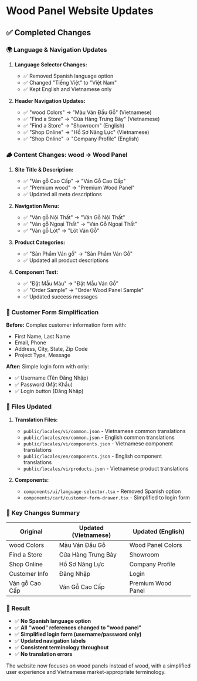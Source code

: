 # Wood Panel Website Updates

## ✅ Completed Changes

### 🌍 Language & Navigation Updates

1. **Language Selector Changes:**
   - ✅ Removed Spanish language option
   - ✅ Changed "Tiếng Việt" to "Việt Nam" 
   - ✅ Kept English and Vietnamese only

2. **Header Navigation Updates:**
   - ✅ "wood Colors" → "Màu Ván Đầu Gỗ" (Vietnamese)
   - ✅ "Find a Store" → "Cửa Hàng Trưng Bày" (Vietnamese)
   - ✅ "Find a Store" → "Showroom" (English)
   - ✅ "Shop Online" → "Hồ Sơ Năng Lực" (Vietnamese)
   - ✅ "Shop Online" → "Company Profile" (English)

### 🪵 Content Changes: wood → Wood Panel

1. **Site Title & Description:**
   - ✅ "Ván gỗ Cao Cấp" → "Ván Gỗ Cao Cấp"
   - ✅ "Premium wood" → "Premium Wood Panel"
   - ✅ Updated all meta descriptions

2. **Navigation Menu:**
   - ✅ "Ván gỗ Nội Thất" → "Ván Gỗ Nội Thất"
   - ✅ "Ván gỗ Ngoại Thất" → "Ván Gỗ Ngoại Thất"
   - ✅ "Ván gỗ Lót" → "Lót Ván Gỗ"

3. **Product Categories:**
   - ✅ "Sản Phẩm Ván gỗ" → "Sản Phẩm Ván Gỗ"
   - ✅ Updated all product descriptions

4. **Component Text:**
   - ✅ "Đặt Mẫu Màu" → "Đặt Mẫu Ván Gỗ"
   - ✅ "Order Sample" → "Order Wood Panel Sample"
   - ✅ Updated success messages

### 👤 Customer Form Simplification

**Before:** Complex customer information form with:
- First Name, Last Name
- Email, Phone
- Address, City, State, Zip Code
- Project Type, Message

**After:** Simple login form with only:
- ✅ Username (Tên Đăng Nhập)
- ✅ Password (Mật Khẩu)
- ✅ Login button (Đăng Nhập)

### 📁 Files Updated

1. **Translation Files:**
   - `public/locales/vi/common.json` - Vietnamese common translations
   - `public/locales/en/common.json` - English common translations
   - `public/locales/vi/components.json` - Vietnamese component translations
   - `public/locales/en/components.json` - English component translations
   - `public/locales/vi/products.json` - Vietnamese product translations

2. **Components:**
   - `components/ui/language-selector.tsx` - Removed Spanish option
   - `components/cart/customer-form-drawer.tsx` - Simplified to login form

### 🎯 Key Changes Summary

| Original | Updated (Vietnamese) | Updated (English) |
|----------|---------------------|-------------------|
| wood Colors | Màu Ván Đầu Gỗ | Wood Panel Colors |
| Find a Store | Cửa Hàng Trưng Bày | Showroom |
| Shop Online | Hồ Sơ Năng Lực | Company Profile |
| Customer Info | Đăng Nhập | Login |
| Ván gỗ Cao Cấp | Ván Gỗ Cao Cấp | Premium Wood Panel |

### 🚀 Result

- ✅ **No Spanish language option**
- ✅ **All "wood" references changed to "wood panel"**
- ✅ **Simplified login form (username/password only)**
- ✅ **Updated navigation labels**
- ✅ **Consistent terminology throughout**
- ✅ **No translation errors**

The website now focuses on wood panels instead of wood, with a simplified user experience and Vietnamese market-appropriate terminology.
